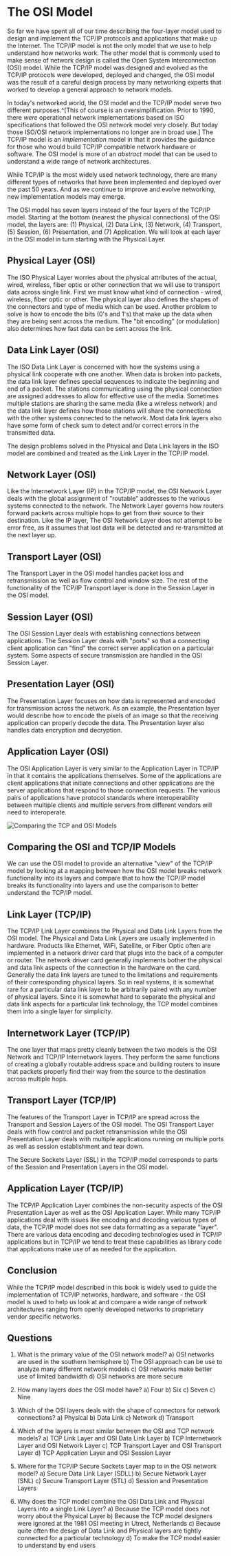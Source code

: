 The OSI Model
=============

So far we have spent all of our time describing the four-layer model
used to design and implement the TCP/IP protocols and applications that
make up the Internet.  The TCP/IP  model is not the only model that 
we use to help understand how networks work.  The other
model that is commonly used to make sense of network design is called
the Open System Interconnection (OSI) model.  While the TCP/IP model
was designed and evolved as the TCP/IP protocols were developed,
deployed and changed, the OSI model was the result of a 
careful design process by many networking experts that worked 
to develop a general approach to network models.

In today's networked world, the OSI model and the TCP/IP model serve 
two different purposes.^[This of course is an oversimplification. Prior to 1990,
there *were* operational network implementations based on ISO specifications
that followed the OSI network model very closely. But today those ISO/OSI 
network implementations no longer are in broad use.]
The TCP/IP model is an *implementation* model in that it provides the
guidance for those who would build TCP/IP compatible network hardware
or software.  The OSI model is more of an *abstract* model that 
can be used to understand a wide range of network architectures.

While TCP/IP is the most widely used network technology, there are 
many different types of networks that have been implemented and deployed 
over the past 50 years.  And as we continue to improve and evolve networking, 
new implementation models may emerge.

The OSI model has seven layers instead of the four layers of the
TCP/IP model.  Starting at the bottom (nearest the physical
connections) of the OSI model, the layers are: (1) Physical, (2) Data
Link, (3) Network, (4) Transport, (5) Session, (6) Presentation,
and (7) Application.  We will look at each layer in the OSI model
in turn starting with the Physical Layer.

Physical Layer (OSI)
--------------------

The ISO Physical Layer worries about the physical attributes of the
actual, wired, wireless, fiber optic or other connection that we will
use to transport data across single link.  First we must know what
kind of connection - wired, wireless, fiber optic or other.  The
physical layer also defines the shapes of the connectors and type
of media which can be used.  Another problem to solve is how to
encode the bits (0's and 1's) that make up the data when they
are being sent across the medium.  The "bit encoding" (or
modulation) also determines how fast data can be sent across the link.

Data Link Layer (OSI)
---------------------

The ISO Data Link Layer is concerned with how the systems using
a physical link cooperate with one another.  When data is broken
into packets, the data link layer defines special sequences to
indicate the beginning and end of a packet.  The stations
communicating using the physical connection are assigned addresses
to allow for effective use of the media.  Sometimes multiple stations
are sharing the same media (like a wireless network) and the
data link layer defines how those stations will share the connections
with the other systems connected to the network.  Most data link
layers also have some form of check sum to detect and/or correct
errors in the transmitted data.

The design problems solved in the Physical and Data Link layers in
the ISO model are combined and treated as the Link Layer in the TCP/IP model.


Network Layer (OSI)
-------------------

Like the Internetwork Layer (IP) in the TCP/IP model, the OSI
Network Layer deals with the global assignment of "routable"
addresses to the various systems connected to the network.  The
Network Layer governs how routers forward packets across multiple
hops to get from their source to their destination.  Like the IP
layer, The OSI Network Layer does not attempt to be error free,
as it assumes that lost data will be detected and re-transmitted at
the next layer up.

Transport Layer (OSI)
---------------------

The Transport Layer in the OSI model handles packet loss and
retransmission as well as flow control and window size.  The
rest of the functionality of the TCP/IP Transport layer is done
in the Session Layer in the OSI model.

Session Layer (OSI)
-------------------

The OSI Session Layer deals with establishing connections between
applications.  The Session Layer deals with "ports" so that a
connecting client application can "find" the correct server
application on a particular system.  Some aspects of secure
transmission are handled in the OSI Session Layer.

Presentation Layer (OSI)
------------------------

The Presentation Layer focuses on how data is represented and
encoded for transmission across the network.  As an example,
the Presentation layer would describe how to encode the pixels
of an image so that the receiving application can properly
decode the data. The Presentation layer also handles data
encryption and decryption.

Application Layer (OSI)
-----------------------

The OSI Application Layer is very similar to the Application Layer
in TCP/IP in that it contains the applications themselves.  Some
of the applications are client applications that initiate connections
and other applications are the server applications that respond to
those connection requests.  The various pairs of applications
have protocol standards where interoperability between multiple
clients and multiple servers from different vendors will
need to interoperate.

![Comparing the TCP and OSI Models](images/iso-tcp)


Comparing the OSI and TCP/IP Models
-----------------------------------

We can use the OSI model to provide an alternative "view" of the
TCP/IP model by looking at a mapping between how the OSI model
breaks network functionality into its layers and compare that
to how the TCP/IP model breaks its functionality into layers and
use the comparison to better understand the TCP/IP model.

Link Layer (TCP/IP)
-------------------

The TCP/IP Link Layer combines the Physical and Data Link Layers
from the OSI model.  The Physical and Data Link Layers are usually
implemented in hardware.  Products like Ethernet, WiFi, Satellite,
or Fiber Optic often are implemented in a network driver card that
plugs into the back of a computer or router.  The network driver
card generally implements bother the physical and data link aspects
of the connection in the hardware on the card.  Generally the data
link layers are tuned to the limitations and requirements of their
corresponding physical layers.  So in real systems, it is somewhat
rare for a particular data link layer to be arbitrarily paired with
any number of physical layers.  Since it is somewhat hard to separate the
physical and data link aspects for a particular link technology, the 
TCP model combines them into a single layer for simplicity.

Internetwork Layer (TCP/IP)
---------------------------

The one layer that maps pretty cleanly between the two models is
the OSI Network and TCP/IP Internetwork layers.  They perform the
same functions of creating a globally routable address
space and building routers to insure that packets properly find
their way from the source to the destination across multiple hops.

Transport Layer (TCP/IP)
------------------------

The features of the Transport Layer in TCP/IP are spread across the
Transport and Session Layers of the OSI model.  The OSI
Transport Layer deals with flow control and packet retransmission
while the OSI Presentation Layer deals with multiple applications
running on multiple ports as well as session establishment and tear down.

The Secure Sockets Layer (SSL) in the TCP/IP model corresponds to
parts of the Session and Presentation Layers in the OSI model.

Application Layer (TCP/IP)
--------------------------

The TCP/IP Application Layer combines the non-security aspects of the
OSI Presentation Layer as well as the OSI Application Layer.  While
many TCP/IP applications deal with issues like encoding and decoding
various types of data, the TCP/IP model does not see data formatting
as a separate "layer".  There are various data encoding and decoding
technologies used in TCP/IP applications but in TCP/IP we tend to
treat these capabilities as library code that applications make use
of as needed for the application.

Conclusion
----------

While the TCP/IP model described in this book is widely used to guide
the implementation of TCP/IP networks, hardware, and software - the
OSI model is used to help us look at and compare a wide range of
network architectures ranging from openly developed networks to
proprietary vendor specific networks.

Questions
---------

1. What is the primary value of the OSI network model?
a) OSI networks are used in the southern hemisphere
b) The OSI approach can be use to analyze many different network models
c) OSI networks make better use of limited bandwidth
d) OSI networks are more secure

2. How many layers does the OSI model have?
a) Four
b) Six
c) Seven
c) Nine

3. Which of the OSI layers deals with the shape of connectors for network connections?
a) Physical
b) Data Link
c) Network
d) Transport

4. Which of the layers is most similar between the OSI and TCP network models?
a) TCP Link Layer and OSI Data Link Layer
b) TCP Internetwork Layer and OSI Network Layer
c) TCP Transport Layer and OSI Transport Layer
d) TCP Application Layer and OSI Session Layer

5. Where for the TCP/IP Secure Sockets Layer map to in the OSI network model?
a) Secure Data Link Layer (SDLL)
b) Secure Network Layer (SNL)
c) Secure Transport Layer (STL)
d) Session and Presentation Layers

6. Why does the TCP model combine the OSI Data Link and Physical Layers into a single Link Layer?
a) Because the TCP model does not worry about the Physical Layer
b) Because the TCP model designers were ignored at the 1981 OSI meeting in Utrect, Netherlands
c) Because quite often the design of Data Link and Physical layers are tightly connected for a particular technology
d) To make the TCP model easier to understand by end users

